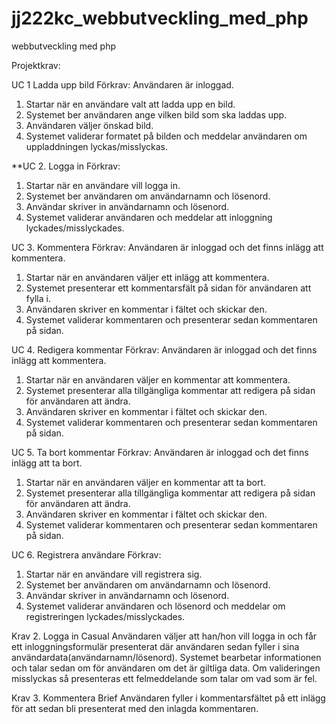 jj222kc_webbutveckling_med_php
==============================

webbutveckling med php

Projektkrav:

UC 1 Ladda upp bild
Förkrav: Användaren är inloggad.
1. Startar när en användare valt att ladda upp en bild.
2. Systemet ber användaren ange vilken bild som ska laddas upp.
3. Användaren väljer önskad bild.
4. Systemet validerar formatet på bilden och meddelar användaren om uppladdningen lyckas/misslyckas.

**UC 2. Logga in
Förkrav: 
1. Startar när en användare vill logga in. 
2. Systemet ber användaren om användarnamn och lösenord.
3. Användar skriver in användarnamn och lösenord.
4. Systemet validerar användaren och meddelar att inloggning lyckades/misslyckades.

UC 3. Kommentera
Förkrav: Användaren är inloggad och det finns inlägg att kommentera.
1. Startar när en användaren väljer ett inlägg att kommentera.
2. Systemet presenterar ett kommentarsfält på sidan för användaren att fylla i. 
3. Användaren skriver en kommentar i fältet och skickar den. 
4. Systemet validerar kommentaren och presenterar sedan kommentaren på sidan.

UC 4. Redigera kommentar
Förkrav: Användaren är inloggad och det finns inlägg att kommentera.
1. Startar när en användaren väljer en kommentar att kommentera.
2. Systemet presenterar alla tillgängliga kommentar att redigera på sidan för användaren att ändra. 
3. Användaren skriver en kommentar i fältet och skickar den. 
4. Systemet validerar kommentaren och presenterar sedan kommentaren på sidan.

UC 5. Ta bort kommentar
Förkrav: Användaren är inloggad och det finns inlägg att ta bort.
1. Startar när en användaren väljer en kommentar att ta bort.
2. Systemet presenterar alla tillgängliga kommentar att redigera på sidan för användaren att ändra. 
3. Användaren skriver en kommentar i fältet och skickar den. 
4. Systemet validerar kommentaren och presenterar sedan kommentaren på sidan.

UC 6. Registrera användare
Förkrav: 
1. Startar när en användare vill registrera sig. 
2. Systemet ber användaren om användarnamn och lösenord.
3. Användar skriver in användarnamn och lösenord.
4. Systemet validerar användaren och lösenord och meddelar om registreringen lyckades/misslyckades.


Krav 2. Logga in Casual
Användaren väljer att han/hon vill logga in och får ett inloggningsformulär presenterat 
där användaren sedan fyller i sina användardata(användarnamn/lösenord). Systemet bearbetar informationen och talar
sedan om för användaren om det är giltliga data. Om valideringen misslyckas så presenteras ett 
felmeddelande som talar om vad som är fel.


Krav 3. Kommentera Brief
Användaren fyller i kommentarsfältet på ett inlägg för att sedan bli presenterat med den inlagda kommentaren.
